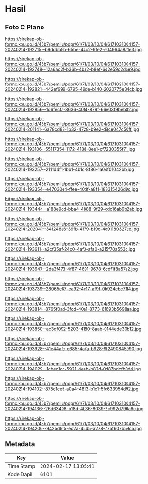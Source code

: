 # Hasil

## Foto C Plano

https://sirekap-obj-formc.kpu.go.id/45b7/pemilu/pdpr/61/71/03/10/04/6171031004157-20240214-192715--b9ddbb9b-65be-44c2-9fe2-e04964a8a1e3.jpg

https://sirekap-obj-formc.kpu.go.id/45b7/pemilu/pdpr/61/71/03/10/04/6171031004157-20240214-192748--12a6ac2f-b36b-4ba2-b8ef-6d2e59c2dae9.jpg

https://sirekap-obj-formc.kpu.go.id/45b7/pemilu/pdpr/61/71/03/10/04/6171031004157-20240214-192821--442ef999-6795-49de-b140-2020775e34cb.jpg

https://sirekap-obj-formc.kpu.go.id/45b7/pemilu/pdpr/61/71/03/10/04/6171031004157-20240214-192856--1d6fecfa-8636-40f4-879f-66e03f9beb82.jpg

https://sirekap-obj-formc.kpu.go.id/45b7/pemilu/pdpr/61/71/03/10/04/6171031004157-20240214-201141--6a78cd83-1b32-4728-b9e2-d8ce047c50ff.jpg

https://sirekap-obj-formc.kpu.go.id/45b7/pemilu/pdpr/61/71/03/10/04/6171031004157-20240214-193106--55117354-1172-4188-8ee1-cf7230355f71.jpg

https://sirekap-obj-formc.kpu.go.id/45b7/pemilu/pdpr/61/71/03/10/04/6171031004157-20240214-193257--2111d4f1-1bb1-4b1c-8f86-1a04f01042bb.jpg

https://sirekap-obj-formc.kpu.go.id/45b7/pemilu/pdpr/61/71/03/10/04/6171031004157-20240214-193354--e47030e4-ffee-40df-a8f1-183315426d9c.jpg

https://sirekap-obj-formc.kpu.go.id/45b7/pemilu/pdpr/61/71/03/10/04/6171031004157-20240214-193444--a188e9dd-bba4-4888-9f29-cdc16ab9b2ab.jpg

https://sirekap-obj-formc.kpu.go.id/45b7/pemilu/pdpr/61/71/03/10/04/6171031004157-20240214-202041--34f248a6-39fb-4f79-b19c-4e91180327ee.jpg

https://sirekap-obj-formc.kpu.go.id/45b7/pemilu/pdpr/61/71/03/10/04/6171031004157-20240214-193611--a2cf35af-24c0-4af3-afa0-a215f70a553c.jpg

https://sirekap-obj-formc.kpu.go.id/45b7/pemilu/pdpr/61/71/03/10/04/6171031004157-20240214-193647--2da3f473-4f87-4691-9678-6cdf1f8a57a2.jpg

https://sirekap-obj-formc.kpu.go.id/45b7/pemilu/pdpr/61/71/03/10/04/6171031004157-20240214-193739--28065e87-ea92-4e17-af9f-0b924cbc71f4.jpg

https://sirekap-obj-formc.kpu.go.id/45b7/pemilu/pdpr/61/71/03/10/04/6171031004157-20240214-193814--8765f0ad-3fcd-40a1-8773-61693b5698aa.jpg

https://sirekap-obj-formc.kpu.go.id/45b7/pemilu/pdpr/61/71/03/10/04/6171031004157-20240214-193850--ac3df092-5203-4180-8aab-0144ede30b12.jpg

https://sirekap-obj-formc.kpu.go.id/45b7/pemilu/pdpr/61/71/03/10/04/6171031004157-20240214-193928--41e44afc-c685-4a7a-b928-9f2490845990.jpg

https://sirekap-obj-formc.kpu.go.id/45b7/pemilu/pdpr/61/71/03/10/04/6171031004157-20240214-194029--1cbec1cc-5921-4eeb-b82d-0d87bdcfb0d4.jpg

https://sirekap-obj-formc.kpu.go.id/45b7/pemilu/pdpr/61/71/03/10/04/6171031004157-20240214-194102--875c1ce5-a0a4-4813-b1c1-5fc633954d92.jpg

https://sirekap-obj-formc.kpu.go.id/45b7/pemilu/pdpr/61/71/03/10/04/6171031004157-20240214-194136--26d63408-b18d-4b36-8039-2c992d796a6c.jpg

https://sirekap-obj-formc.kpu.go.id/45b7/pemilu/pdpr/61/71/03/10/04/6171031004157-20240214-194206--9425d9f5-ec2a-4545-a278-775f607b59c5.jpg


## Metadata

| Key        | Value               |
| ---------- | ------------------- |
| Time Stamp | 2024-02-17 13:05:41 |
| Kode Dapil | 6101                |



